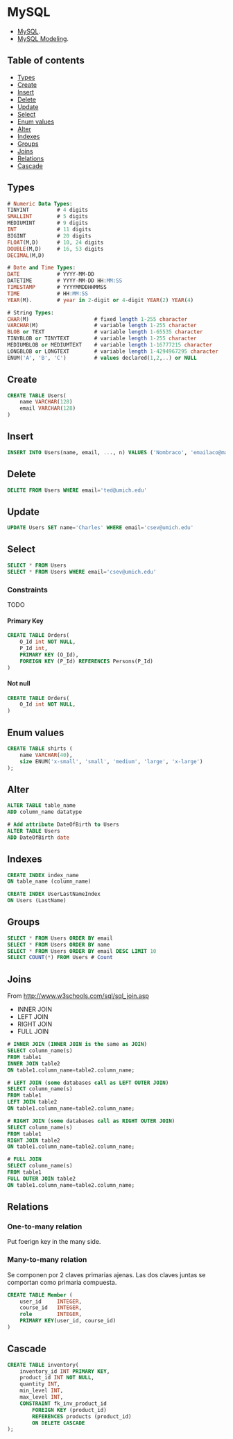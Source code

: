 # MySQL

* [MySQL](https://www.mysql.com/).
* [MySQL Modeling](http://www.mysql.com/products/workbench/).

## Table of contents
- [Types](#types)
- [Create](#create)
- [Insert](#insert)
- [Delete](#delete)
- [Update](#update)
- [Select](#select)
- [Enum values](#enum-values)
- [Alter](#alter)
- [Indexes](#indexes)
- [Groups](#groups)
- [Joins](#joins)
- [Relations](#relations)
- [Cascade](#cascade)


## Types

```sql
# Numeric Data Types:
TINYINT         # 4 digits
SMALLINT        # 5 digits
MEDIUMINT       # 9 digits
INT             # 11 digits
BIGINT          # 20 digits
FLOAT(M,D)      # 10, 24 digits
DOUBLE(M,D)     # 16, 53 digits
DECIMAL(M,D)    

# Date and Time Types:
DATE            # YYYY-MM-DD
DATETIME        # YYYY-MM-DD HH:MM:SS
TIMESTAMP       # YYYYMMDDHHMMSS
TIME            # HH:MM:SS 
YEAR(M).        # year in 2-digit or 4-digit YEAR(2) YEAR(4)

# String Types:
CHAR(M)                     # fixed length 1-255 character
VARCHAR(M)                  # variable length 1-255 character
BLOB or TEXT                # variable length 1-65535 character
TINYBLOB or TINYTEXT        # variable length 1-255 character
MEDIUMBLOB or MEDIUMTEXT    # variable length 1-16777215 character
LONGBLOB or LONGTEXT        # variable length 1-4294967295 character
ENUM('A', 'B', 'C')         # values declared(1,2,..) or NULL
```

## Create
```sql
CREATE TABLE Users(
    name VARCHAR(128)
    email VARCHAR(128)
)
```

## Insert
```sql
INSERT INTO Users(name, email, ..., n) VALUES ('Nombraco', 'emailaco@mail.com', ..., n)
```

## Delete
```sql
DELETE FROM Users WHERE email='ted@umich.edu'
```

## Update
```sql
UPDATE Users SET name='Charles' WHERE email='csev@umich.edu'
```

## Select
```sql
SELECT * FROM Users
SELECT * FROM Users WHERE email='csev@umich.edu'
```

### Constraints

TODO

#### Primary Key
```sql
CREATE TABLE Orders(
    O_Id int NOT NULL,
    P_Id int,
    PRIMARY KEY (O_Id),
    FOREIGN KEY (P_Id) REFERENCES Persons(P_Id)
)
```

#### Not null
```sql
CREATE TABLE Orders(
    O_Id int NOT NULL,
)
```


## Enum values
```sql
CREATE TABLE shirts (
    name VARCHAR(40),
    size ENUM('x-small', 'small', 'medium', 'large', 'x-large')
);
```

## Alter
```sql
ALTER TABLE table_name
ADD column_name datatype

# Add attribute DateOfBirth to Users
ALTER TABLE Users
ADD DateOfBirth date
```

## Indexes
```sql
CREATE INDEX index_name
ON table_name (column_name)

CREATE INDEX UserLastNameIndex
ON Users (LastName)
```


## Groups
```sql
SELECT * FROM Users ORDER BY email
SELECT * FROM Users ORDER BY name
SELECT * FROM Users ORDER BY email DESC LIMIT 10
SELECT COUNT(*) FROM Users # Count
```

## Joins
From http://www.w3schools.com/sql/sql_join.asp
* INNER JOIN
* LEFT JOIN
* RIGHT JOIN
* FULL JOIN

```sql
# INNER JOIN (INNER JOIN is the same as JOIN)
SELECT column_name(s)
FROM table1
INNER JOIN table2
ON table1.column_name=table2.column_name;

# LEFT JOIN (some databases call as LEFT OUTER JOIN)
SELECT column_name(s)
FROM table1
LEFT JOIN table2
ON table1.column_name=table2.column_name;

# RIGHT JOIN (some databases call as RIGHT OUTER JOIN)
SELECT column_name(s)
FROM table1
RIGHT JOIN table2
ON table1.column_name=table2.column_name;

# FULL JOIN
SELECT column_name(s)
FROM table1
FULL OUTER JOIN table2
ON table1.column_name=table2.column_name;
```

## Relations
### One-to-many relation
Put foerign key in the many side.


### Many-to-many relation
Se componen por 2 claves primarias ajenas. Las dos claves juntas se comportan como primaria compuesta.

```sql
CREATE TABLE Member (
    user_id     INTEGER,
    course_id   INTEGER,
    role        INTEGER,
    PRIMARY KEY(user_id, course_id)
)
```

## Cascade
```sql
CREATE TABLE inventory( 
    inventory_id INT PRIMARY KEY,
    product_id INT NOT NULL,
    quantity INT,
    min_level INT,
    max_level INT,
    CONSTRAINT fk_inv_product_id
        FOREIGN KEY (product_id)
        REFERENCES products (product_id)
        ON DELETE CASCADE
);
```

